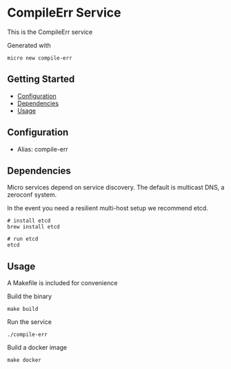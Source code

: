 # CompileErr Service

This is the CompileErr service

Generated with

```
micro new compile-err
```

## Getting Started

- [Configuration](#configuration)
- [Dependencies](#dependencies)
- [Usage](#usage)

## Configuration

- Alias: compile-err

## Dependencies

Micro services depend on service discovery. The default is multicast DNS, a zeroconf system.

In the event you need a resilient multi-host setup we recommend etcd.

```
# install etcd
brew install etcd

# run etcd
etcd
```

## Usage

A Makefile is included for convenience

Build the binary

```
make build
```

Run the service
```
./compile-err
```

Build a docker image
```
make docker
```